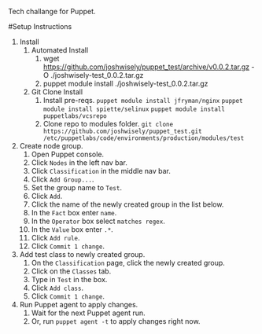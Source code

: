 Tech challange for Puppet.

#Setup Instructions
1. Install
	1. Automated Install
		1. wget https://github.com/joshwisely/puppet_test/archive/v0.0.2.tar.gz -O ./joshwisely-test_0.0.2.tar.gz
		2. puppet module install ./joshwisely-test_0.0.2.tar.gz
	2. Git Clone Install
		1. Install pre-reqs.
			`puppet module install jfryman/nginx`
			`puppet module install spiette/selinux`
			`puppet module install puppetlabs/vcsrepo`
		2. Clone repo to modules folder.
			`git clone https://github.com/joshwisely/puppet_test.git /etc/puppetlabs/code/environments/production/modules/test`
2. Create node group.
	1. Open Puppet console.
	2. Click `Nodes` in the left nav bar.
	3. Click `Classification` in the middle nav bar.
	4. Click `Add Group...`.
	5. Set the group name to `Test`.
	6. Click `Add`.
	7. Click the name of the newly created group in the list below.
	8. In the `Fact` box enter `name`.
	9. In the `Operator` box select `matches regex`.
	10. In the `Value` box enter `.*`.
	11. Click `Add rule`.
	12. Click `Commit 1 change`.
3. Add test class to newly created group.
	1. On the `Classification` page, click the newly created group.
	2. Click on the `Classes` tab.
	3. Type in `Test` in the box.
	4. Click `Add class`.
	5. Click `Commit 1 change`.
4. Run Puppet agent to apply changes.
	1. Wait for the next Puppet agent run.
	2. Or, run `puppet agent -t` to apply changes right now.